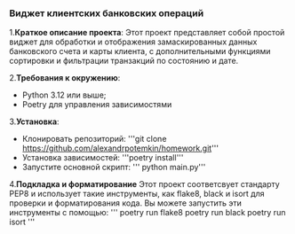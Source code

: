 ### Виджет клиентских банковских операций

1.**Краткое описание проекта**:
Этот проект представляет собой простой виджет для обработки и отображения замаскированных данных банковского счета и карты клиента, с дополнительными функциями сортировки и фильтрации транзакций по состоянию и дате.

2.**Требования к окружению**:
- Python 3.12 или выше;
- Poetry для управления зависимостями

3.**Установка**:
- Клонировать репозиторий:
  '''git clone https://github.com/alexandrpotemkin/homework.git'''
- Установка зависимостей:
  '''poetry install'''
- Запустите основной скрипт:
  ''' python main.py'''

4.**Подкладка и форматирование**
Этот проект соответсвует стандарту PEP8 и использует такие инструменты, как flake8, black и isort для проверки и форматирования кода. Вы можете запустить эти инструменты с помощью:
'''
poetry run flake8
poetry run black
poetry run isort
'''
